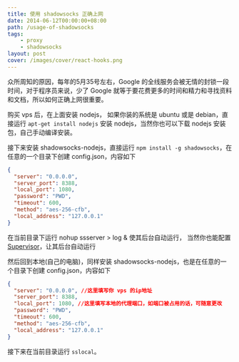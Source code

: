```yaml
---
title: 使用 shadowsocks 正确上网
date: 2014-06-12T00:00:00+08:00
path: /usage-of-shadowsocks
tags:
    - proxy
    - shadowsocks
layout: post
cover: /images/cover/react-hooks.png
---
```


众所周知的原因，每年的5月35号左右，Google 的全线服务会被无情的封锁一段时间，对于程序员来说，少了 Google 就等于要花费更多的时间和精力和寻找资料和文档，所以如何正确上网很重要。<!--more-->

购买 vps 后，在上面安装 nodejs， 如果你装的系统是 ubuntu 或是 debian，直接运行 `apt-get install nodejs` 安装 nodejs，当然你也可以下载 nodejs 安装包，自己手动编译安装。

接下来安装 shadowsocks-nodejs，直接运行 `npm install -g shadowsocks`，在任意的一个目录下创建 config.json，内容如下

```json
{
  "server": "0.0.0.0",
  "server_port": 8388,
  "local_port": 1080,
  "password": "PWD",
  "timeout": 600,
  "method": "aes-256-cfb",
  "local_address": "127.0.0.1"
}
```

在当前目录下运行 nohup ssserver > log & 使其后台自动运行， 当然你也能配置 [Supervisor](https://github.com/clowwindy/shadowsocks-nodejs/wiki/Configure-Shadowsocks-nodejs-with-Supervisor)，让其后台自动运行

然后回到本地(自己的电脑)，同样安装 shadowsocks-nodejs，也是在任意的一个目录下创建 config.json，内容如下

```json
{
  "server": "0.0.0.0", //这里填写你 vps 的ip地址
  "server_port": 8388,
  "local_port": 1080, //这里填写本地的代理端口，如端口被占用的话，可随意更改
  "password": "PWD",
  "timeout": 600,
  "method": "aes-256-cfb",
  "local_address": "127.0.0.1"
}
```

接下来在当前目录运行 `sslocal`。
